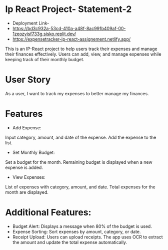 
# Ip React Project- Statement-2


- Deployment Link-
- https://bd3c932a-53cd-410a-a48f-8ac991b409af-00-1zeozyisf733g.sisko.replit.dev/
- https://expensetracker-ip-react-assignement.netlify.app/

This is an IP-React project to help users track their expenses and manage their finances effectively. Users can add, view, and manage expenses while keeping track of their monthly budget.

# User Story
As a user, I want to track my expenses to better manage my finances.

# Features
- Add Expense:

Input category, amount, and date of the expense.
Add the expense to the list.
- Set Monthly Budget:

Set a budget for the month.
Remaining budget is displayed when a new expense is added.
- View Expenses:

List of expenses with category, amount, and date.
Total expenses for the month are displayed.
 # Additional Features:
- Budget Alert: Displays a message when 80% of the budget is used.
- Expense Sorting: Sort expenses by amount, category, or date.
- Receipt Upload: Users can upload receipts. The app uses OCR to extract the amount and update the total expense automatically.






